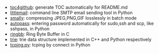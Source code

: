 * [toc4github](https://github.com/xinlin-z/toc4github): generate TOC automatically for README.md
* [littlemail](https://github.com/xinlin-z/littlemail): command line SMTP email sending tool in Python
* [smally](https://github.com/xinlin-z/smally): compressing JPEG,PNG,GIF losslessly in batch mode
* [autopass](https://github.com/xinlin-z/autopass): entering password automatically for sudo,ssh and scp, like sshpass, in Python
* [ringbb](https://github.com/xinlin-z/ringbb): Ring Byte Buffer in C
* [trie](https://github.com/xinlin-z/trie): trie data structure implemented in C++ and Python respectively
* [tcping.py](https://github.com/xinlin-z/tcping.py): tcping by connect in Python

<!--
**xinlin-z/xinlin-z** is a ✨ _special_ ✨ repository because its `README.md` (this file) appears on your GitHub profile.

Here are some ideas to get you started:

### Hi there 👋

- 🔭 I’m currently working on ...
- 🌱 I’m currently learning ...
- 👯 I’m looking to collaborate on ...
- 🤔 I’m looking for help with ...
- 💬 Ask me about ...
- 📫 How to reach me: ...
- 😄 Pronouns: ...
- ⚡ Fun fact: ...
-->

